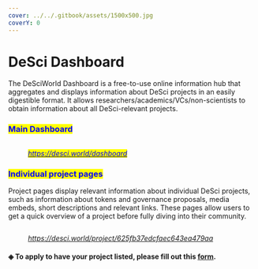 ```yaml
---
cover: ../../.gitbook/assets/1500x500.jpg
coverY: 0
---
```


# DeSci Dashboard

The DeSciWorld Dashboard is a free-to-use online information hub that aggregates and displays information about DeSci projects in an easily digestible format. It allows researchers/academics/VCs/non-scientists to obtain information about all DeSci-relevant projects.&#x20;

### <mark style="color:blue;">Main Dashboard</mark>

<figure><img src="../../.gitbook/assets/ds2 (1).png" alt=""><figcaption><p><a href="https://desci.world/dashboard"><em><mark style="color:blue;">https://desci.world/dashboard</mark></em></a></p></figcaption></figure>

### <mark style="color:blue;">Individual project pages</mark>

Project pages display relevant information about individual DeSci projects, such as information about tokens and governance proposals, media embeds, short descriptions and relevant links. These pages allow users to get a quick overview of a project before fully diving into their community.

<figure><img src="../../.gitbook/assets/123.jpg" alt=""><figcaption><p><a href="https://desci.world/project/625fb37edcfaec643ea479aa"><em>https://desci.world/project/625fb37edcfaec643ea479aa</em></a></p></figcaption></figure>

#### ◈ To apply to have your project listed, please fill out this [form](https://cutt.ly/RHCFQIh).
